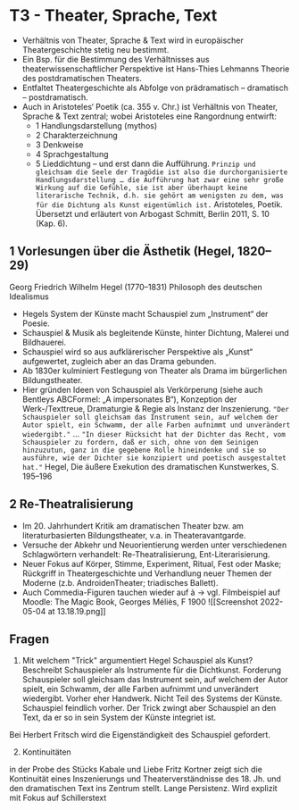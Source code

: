 # T3 - Theater, Sprache, Text
* Verhältnis von Theater, Sprache & Text wird in europäischer Theatergeschichte stetig neu bestimmt. 
* Ein Bsp. für die Bestimmung des Verhältnisses aus theaterwissenschaftlicher Perspektive ist Hans-Thies Lehmanns Theorie des postdramatischen Theaters. 
* Entfaltet Theatergeschichte als Abfolge von prädramatisch – dramatisch – postdramatisch.
* Auch in Aristoteles‘ Poetik (ca. 355 v. Chr.) ist Verhältnis von Theater, Sprache & Text zentral; wobei Aristoteles eine Rangordnung entwirft: 
	* 1 Handlungsdarstellung (mythos)
	* 2 Charakterzeichnung
	* 3 Denkweise
	* 4 Sprachgestaltung
	* 5 Lieddichtung – und erst dann die Aufführung.
```Prinzip und gleichsam die Seele der Tragödie ist also die durchorganisierte Handlungsdarstellung … die Aufführung hat zwar eine sehr große Wirkung auf die Gefühle, sie ist aber überhaupt keine literarische Technik, d.h. sie gehört am wenigsten zu dem, was für die Dichtung als Kunst eigentümlich ist.```
Aristoteles, Poetik. Übersetzt und erläutert von Arbogast Schmitt, Berlin 2011, S. 10 (Kap. 6).

## 1 Vorlesungen über die Ästhetik (Hegel, 1820–29) 
Georg Friedrich Wilhelm Hegel (1770–1831) Philosoph des deutschen Idealismus

* Hegels System der Künste macht Schauspiel zum „Instrument“ der Poesie. 
* Schauspiel & Musik als begleitende Künste, hinter Dichtung, Malerei und Bildhauerei. 
* Schauspiel wird so aus aufklärerischer Perspektive als „Kunst“ aufgewertet, zugleich aber an das Drama gebunden. 
* Ab 1830er kulminiert Festlegung von Theater als Drama im bürgerlichen Bildungstheater. 
* Hier gründen Ideen von Schauspiel als Verkörperung (siehe auch Bentleys ABCFormel: „A impersonates B“), Konzeption der Werk-/Texttreue, Dramaturgie & Regie als Instanz der Inszenierung.
```"Der Schauspieler soll gleichsam das Instrument sein, auf welchem der Autor spielt, ein Schwamm, der alle Farben aufnimmt und unverändert wiedergibt."```
...
```"In dieser Rücksicht hat der Dichter das Recht, vom Schauspieler zu fordern, daß er sich, ohne von dem Seinigen hinzuzutun, ganz in die gegebene Rolle hineindenke und sie so ausführe, wie der Dichter sie konzipiert und poetisch ausgestaltet hat."```
Hegel, Die äußere Exekution des dramatischen Kunstwerkes, S. 195–196

## 2 Re-Theatralisierung 
* Im 20. Jahrhundert Kritik am dramatischen Theater bzw. am literaturbasierten Bildungstheater, v.a. in Theateravantgarde. 
* Versuche der Abkehr und Neuorientierung werden unter verschiedenen Schlagwörtern verhandelt: Re-Theatralisierung, Ent-Literarisierung. 
* Neuer Fokus auf Körper, Stimme, Experiment, Ritual, Fest oder Maske; Rückgriff in Theatergeschichte und Verhandlung neuer Themen der Moderne (z.b. AndroidenTheater; triadisches Ballett). 
* Auch Commedia-Figuren tauchen wieder auf à -> vgl. Filmbeispiel auf Moodle: The Magic Book, Georges Méliès, F 1900
![[Screenshot 2022-05-04 at 13.18.19.png]]
## Fragen
1.  Mit welchem "Trick" argumentiert Hegel Schauspiel als Kunst?
Beschreibt Schauspieler als Instrumente für die Dichtkunst. Forderung Schauspieler soll gleichsam das Instrument sein, auf welchem der Autor spielt, ein Schwamm, der alle Farben aufnimmt und unverändert wiedergibt.
Vorher eher Handwerk. Nicht Teil des Systems der Künste. 
Schauspiel feindlich vorher. 
Der Trick zwingt aber Schauspiel an den Text, da er so in sein System der Künste integriet ist.

Bei Herbert Fritsch wird die Eigenständigkeit des Schauspiel gefordert.

2. Kontinuitäten

in der Probe des Stücks Kabale und Liebe Fritz Kortner zeigt sich die Kontinuität eines Inszenierungs und Theaterverständnisse des 18. Jh. und den dramatischen Text ins Zentrum stellt. Lange Persistenz. Wird explizit mit Fokus auf Schillerstext

